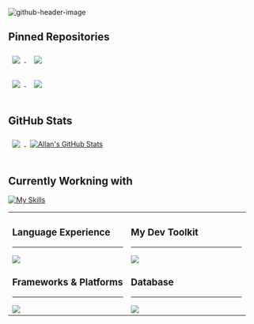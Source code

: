 ![github-header-image](https://github.com/allanzigge/allanzigge/assets/118464722/fcf7ab6f-1631-4ed3-be19-2cae4710fac4)

## Pinned Repositories


<a href="https://github.com/Junkfood-dk/JunkFoodApp" >
  <img align="center" style="margin: 0.5rem" src="https://github-readme-stats.vercel.app/api/pin/?username=Junkfood-dk&repo=JunkFoodApp&title_color=ffffff&text_color=c9cacc&icon_color=4AB197&bg_color=1A2B34" />
</a>
&nbsp;
<a href="https://github.com/Junkfood-dk/JunkFoodAdmin">
  <img align="center" style="margin:0.5rem" src="https://github-readme-stats.vercel.app/api/pin/?username=Junkfood-dk&repo=JunkFoodAdmin&title_color=ffffff&text_color=c9cacc&icon_color=4AB197&bg_color=1A2B34" />
</a>

<br>
<br>

<a href="https://github.com/ITU-BDSA23-GROUP12/Chirp">
  <img align="center" style="margin:0.5rem" src="https://github-readme-stats.vercel.app/api/pin/?username=ITU-BDSA23-GROUP12&repo=Chirp&title_color=ffffff&text_color=c9cacc&icon_color=4AB197&bg_color=1A2B34" />
</a>
&nbsp;
<a href="https://github.com/allanzigge/Danmarkskort">
  <img align="center" style="margin:0.5rem" src="https://github-readme-stats.vercel.app/api/pin/?username=allanzigge&repo=danmarkskort&title_color=ffffff&text_color=c9cacc&icon_color=4AB197&bg_color=1A2B34" />
</a>

<br>
<br>

## GitHub Stats

<a href="https://github.com/allanzigge">
  <img align="center" style="margin:0.5rem" src="https://github-readme-stats.vercel.app/api/top-langs/?username=allanzigge&hide=html,css&title_color=ffffff&text_color=c9cacc&icon_color=4AB197&bg_color=1A2B34" />
</a>

<a href="https://github.com/allanzigge">
  <img align="center" style="margin:0.5rem" src="https://github-readme-stats.vercel.app/api?username=allanzigge&show_icons=true&line_height=27&count_private=true&title_color=ffffff&text_color=c9cacc&icon_color=4AB097&bg_color=1A2B34" alt="Allan's GitHub Stats" />
</a>

<br>
<br>

## Currently Workning with
[![My Skills](https://skillicons.dev/icons?i=py,react,mysql,git,github)](https://skillicons.dev)


<table>
  <tr>
    <td valign="top" style="width: 50%;">
      <h3>Language Experience</h3>
      <hr>
      <img src="https://skillicons.dev/icons?i=cs,c,dotnet,py,java,go" /><br> <!-- f sharp -->
      <h3>Frameworks & Platforms</h3>
      <hr>
      <img src="https://skillicons.dev/icons?i=flutter,react,dotnet,azure" /> 
    </td>
    <td valign="top" style="width: 50%;">
      <h3>My Dev Toolkit</h3>
      <hr>
      <img src="https://skillicons.dev/icons?i=github,git,vscode,githubactions,docker" /><br> <!--JIRA-->
      <h3>Database</h3>
      <hr>
      <img src="https://skillicons.dev/icons?i=postgres,supabase,mysql,sqlite" />
    </td>
  </tr>
</table>




<!--
## Currently Workning with
[![My Skills](https://skillicons.dev/icons?i=py,react,mysql,git,github)](https://skillicons.dev)

## Language Experiences
[![My Skills](https://skillicons.dev/icons?i=cs,c,dotnet,py,java,go)](https://skillicons.dev) <!-- FSHARP -->

<!--
## My Dev Toolkit
[![My Skills](https://skillicons.dev/icons?i=github,git,vscode,githubactions,docker)](https://skillicons.dev)

## Frameworks & Platforms
[![My Skills](https://skillicons.dev/icons?i=flutter,react,dotnet,azure)](https://skillicons.dev)  <!-- JIRA -->

<!--
## Database
[![My Skills](https://skillicons.dev/icons?i=postgres,supabase,mysql,sqlite)](https://skillicons.dev)
-->






<!--
#### Currently Workning with
<a href="#"><img alt="React" src="https://img.shields.io/badge/React-%2361DAFB?style=for-the-badge&logo=react&logoColor=black"></a>
<a href="#"><img alt="MySQL" src="https://img.shields.io/badge/mysql-%4479A1?style=for-the-badge&logo=mysql&logoColor=black"></a>


#### Languages 
<a href="#"><img alt="C-Sharp" src="https://img.shields.io/badge/C%23-purple?style=for-the-badge&logo=csharp&logoColor=white"></a>
<a href="#"><img alt="Java" src="https://img.shields.io/badge/Java-bla?style=for-the-badge&color=5382a1"></a>
<a href="#"><img alt="C" src="https://img.shields.io/badge/-659ad2?style=for-the-badge&logo=c&logoColor=white"></a>
<a href="#"><img alt="F-Sharp" src="https://img.shields.io/badge/F%23-378bba?style=for-the-badge&logo=fsharp&logoColor=white"></a>
<a href="#"><img alt="Go" src="https://img.shields.io/badge/Go-00ADD8?style=for-the-badge&logo=go&logoColor=white"></a>
<a href="#"><img alt="Python" src="https://img.shields.io/badge/Python-4584b6?style=for-the-badge&logo=python&labelColor=ffde57"></a>
<!-- <a href="#"><img alt="HTML" src="https://img.shields.io/badge/HTML-E34F26?style=for-the-badge&logo=html5&logoColor=white"></a> -->

<!--   
#### Development Tools
<a href="#"><img alt="Visual Studio Code" src="https://img.shields.io/badge/Visual_Studio_Code-0078d7?style=for-the-badge&logo=visualstudiocode&logoColor=white"></a>
<a href="#"><img alt="Dockcer" src="https://img.shields.io/badge/docker-%230db7ed.svg?style=for-the-badge&logo=docker&logoColor=white"></a>
<a href="#"><img alt="GitHub" src="https://img.shields.io/badge/GitHub-6e5494?style=for-the-badge&logo=github&logoColor=white"></a>
<a href="#"><img alt="Git" src="https://img.shields.io/badge/Git-F1502F?style=for-the-badge&logo=git&logoColor=white"></a>

#### Frameworks and Platforms
<a href="#"><img alt="Flutter" src="https://img.shields.io/badge/Flutter-02569B?style=for-the-badge&logo=flutter"></a>
<a href="#"><img alt="Jira" src="https://img.shields.io/badge/Jira-0052CC?style=for-the-badge&logo=jirasoftware&logoColor=white"></a>
<a href="#"><img alt="React" src="https://img.shields.io/badge/React-%2361DAFB?style=for-the-badge&logo=react&logoColor=black"></a>
<a href="#"><img alt="DOTNET" src="https://img.shields.io/badge/.Net-512BD4?style=for-the-badge&logo=dotnet"></a>

#### Database
<a href="#"><img alt="PostGreSQL" src="https://img.shields.io/badge/PostgreSQL-336791?style=for-the-badge&logo=postgresql&logoColor=white"></a>
<a href="#"><img alt="Supabase" src="https://img.shields.io/badge/Supabase-3FCF8E?style=for-the-badge&logo=supabase&logoColor=white"></a>
<a href="#"><img alt="SQLite" src="https://img.shields.io/badge/SQLite-003b57?style=for-the-badge&logo=sqlite&logoColor=white"></a>
-->

<!--   
Guide:
https://shields.io/badges
Icons here:
https://simpleicons.org/
-->

